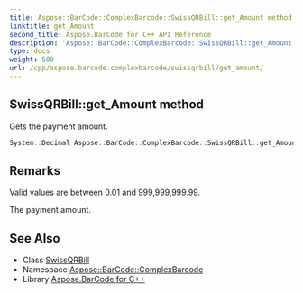 ```yaml
---
title: Aspose::BarCode::ComplexBarcode::SwissQRBill::get_Amount method
linktitle: get_Amount
second_title: Aspose.BarCode for C++ API Reference
description: 'Aspose::BarCode::ComplexBarcode::SwissQRBill::get_Amount method. Gets the payment amount in C++.'
type: docs
weight: 500
url: /cpp/aspose.barcode.complexbarcode/swissqrbill/get_amount/
---
```

## SwissQRBill::get_Amount method


Gets the payment amount.

```cpp
System::Decimal Aspose::BarCode::ComplexBarcode::SwissQRBill::get_Amount() const
```

## Remarks


Valid values are between 0.01 and 999,999,999.99. 

The payment amount.
## See Also

* Class [SwissQRBill](../)
* Namespace [Aspose::BarCode::ComplexBarcode](../../)
* Library [Aspose.BarCode for C++](../../../)
